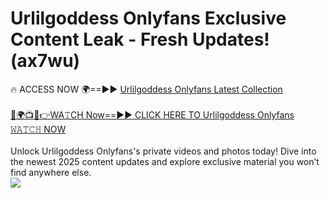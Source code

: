 # Urlilgoddess Onlyfans Exclusive Content Leak - Fresh Updates! (ax7wu)

🔥 ACCESS NOW 🌍==►► <a href="https://tinyurl.com/kvy9nzfs" rel="nofollow">Urlilgoddess Onlyfans Latest Collection</a>
<br><br>
[🔴🌍📺📱👉WA𝚃CH Now==►► CLICK HERE TO Urlilgoddess Onlyfans 𝚆𝙰𝚃𝙲𝙷 NOW](https://tinyurl.com/kvy9nzfs)
<br><br>
Unlock Urlilgoddess Onlyfans's private videos and photos today! Dive into the newest 2025 content updates and explore exclusive material you won’t find anywhere else.
<br>
<a href="https://tinyurl.com/kvy9nzfs" rel="nofollow" data-target="animated-image.originalLink"><img src="https://camo.githubusercontent.com/8a4f000d20f83aca3bf7ec5f350d767afa0574a8a352519fd8cfa583a6f93a33/68747470733a2f2f692e696d6775722e636f6d2f644a486b345a712e676966" data-canonical-src="https://i.imgur.com/dJHk4Zq.gif" style="max-width: 100%; display: inline-block;" data-target="animated-image.originalImage"></a>
<br>
